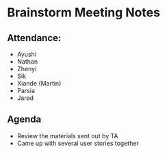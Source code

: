 # Brainstorm Meeting Notes

## Attendance:
- Ayushi
- Nathan 
- Zhenyi
- Sik 
- Xiande (Martin) 
- Parsia 
- Jared 

## Agenda
- Review the materials sent out by TA
- Came up with several user stories together
